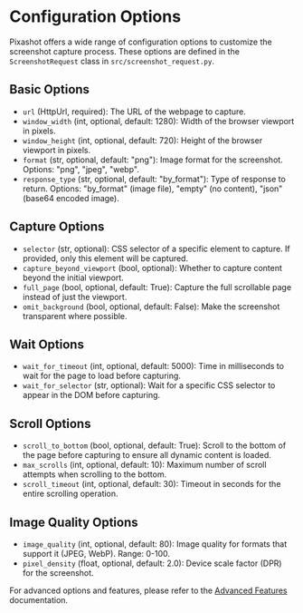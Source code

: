 # Configuration Options

Pixashot offers a wide range of configuration options to customize the screenshot capture process. These options are defined in the `ScreenshotRequest` class in `src/screenshot_request.py`.

## Basic Options

- `url` (HttpUrl, required): The URL of the webpage to capture.
- `window_width` (int, optional, default: 1280): Width of the browser viewport in pixels.
- `window_height` (int, optional, default: 720): Height of the browser viewport in pixels.
- `format` (str, optional, default: "png"): Image format for the screenshot. Options: "png", "jpeg", "webp".
- `response_type` (str, optional, default: "by_format"): Type of response to return. Options: "by_format" (image file), "empty" (no content), "json" (base64 encoded image).

## Capture Options

- `selector` (str, optional): CSS selector of a specific element to capture. If provided, only this element will be captured.
- `capture_beyond_viewport` (bool, optional): Whether to capture content beyond the initial viewport.
- `full_page` (bool, optional, default: True): Capture the full scrollable page instead of just the viewport.
- `omit_background` (bool, optional, default: False): Make the screenshot transparent where possible.

## Wait Options

- `wait_for_timeout` (int, optional, default: 5000): Time in milliseconds to wait for the page to load before capturing.
- `wait_for_selector` (str, optional): Wait for a specific CSS selector to appear in the DOM before capturing.

## Scroll Options

- `scroll_to_bottom` (bool, optional, default: True): Scroll to the bottom of the page before capturing to ensure all dynamic content is loaded.
- `max_scrolls` (int, optional, default: 10): Maximum number of scroll attempts when scrolling to the bottom.
- `scroll_timeout` (int, optional, default: 30): Timeout in seconds for the entire scrolling operation.

## Image Quality Options

- `image_quality` (int, optional, default: 80): Image quality for formats that support it (JPEG, WebP). Range: 0-100.
- `pixel_density` (float, optional, default: 2.0): Device scale factor (DPR) for the screenshot.

For advanced options and features, please refer to the [Advanced Features](advanced.md) documentation.